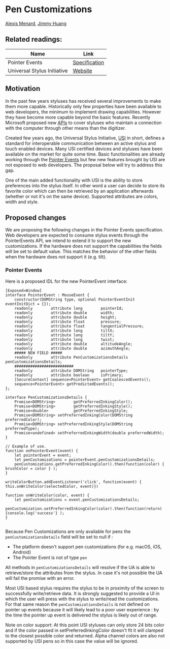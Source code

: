 # Pen Customizations

[Alexis Menard](https://github.com/darktears),
[Jimmy Huang](https://github.com/jimmy-huang)

## Related readings:
| Name | Link |
|------|------|
| Pointer Events | [Specification](https://w3c.github.io/pointerevents/) |
| Universal Stylus Initiative | [Website](https://universalstylus.org/)


## Motivation
In the past few years styluses has received several improvements to make them more capable. Historically only few properties have been available to web developers, the minimum to implement drawing capabilities. However they have become more capable beyond the basic features. Recently Microsoft proposed new [APIs](https://github.com/MicrosoftEdge/MSEdgeExplainers/blob/main/PenEvents/dev-design.md) to cover styluses who maintain a connection with the computer through other means than the digitizer.

Created few years ago, the Universal Stylus Initiative, [USI](https://universalstylus.org/) in short, defines a standard for interoperable communication between an active stylus and touch enabled devices. Many USI certified devices and styluses have been available on the market for quite some time. Basic functionalities are already working through the [Pointer Events](https://w3c.github.io/pointerevents/) but few new features brought by USI are not exposed to web developers. The proposal below will try to address this gap.

One of the main added functionality with USI is the ability to store preferences into the stylus itself. In other word a user can decide to store its favorite color which can then be retrieved by an application afterwards (whether or not it's on the same device). Supported attributes are colors, width and style.

## Proposed changes

We are proposing the following changes in the Pointer Events specification. Web developers are expected to consume stylus events through the PointerEvents API, we intend to extend it to support the new customizations. If the hardware does not support the capabilities the fields will be set to default value. This matches the behavior of the other fields when the hardware does not support it (e.g. tilt).


### Pointer Events
Here is a proposed IDL for the new PointerEvent interface:

```
[Exposed=Window]
interface PointerEvent : MouseEvent {
    constructor(DOMString type, optional PointerEventInit eventInitDict = {});
    readonly        attribute long        pointerId;
    readonly        attribute double      width;
    readonly        attribute double      height;
    readonly        attribute float       pressure;
    readonly        attribute float       tangentialPressure;
    readonly        attribute long        tiltX;
    readonly        attribute long        tiltY;
    readonly        attribute long        twist;
    readonly        attribute double      altitudeAngle;
    readonly        attribute double      azimuthAngle;
    ##### NEW FIELD #####
    readonly        attribute PenCustomizationsDetails penCustomizationsDetails;
    ##########################
    readonly        attribute DOMString   pointerType;
    readonly        attribute boolean     isPrimary;
    [SecureContext] sequence<PointerEvent> getCoalescedEvents();
    sequence<PointerEvent> getPredictedEvents();
};

interface PenCustomizationsDetails {
    Promise<DOMString>        getPreferredInkingColor();
    Promise<DOMString>        getPreferredInkingStyle();
    Promise<double>           getPreferredInkingStyle;
    Promise<DOMString> setPreferredInkingColor(DOMString preferredColor);
    Promise<DOMString> setPreferredInkingStyle(DOMString preferredType);
    Promise<undefined> setPreferredInkingWidth(double preferredWidth);
}

// Example of use.
function onPointerEvent(event) {
    let pointerEvent = event;
    let penCustomizations = pointerEvent.penCustomizationsDetails;
    penCustomizations.getPreferredInkingColor().then(function(color) { brushColor = color } );
}

writeColorButton.addEventListener('click', function(event) { this.onWriteColor(selectedColor, event)})

function onWriteColor(color, event) {
    let penCustomizations = event.penCustomizationsDetails;
    penCustomization.setPreferredInkingColor(color).then(function(return) {console.log('success'} );
}


```

Because Pen Customizations are only available for pens the ```penCustomizationsDetails``` field will be set to null if :

* The platform doesn't support pen customizations (for e.g. macOS, iOS, Android)
* The Pointer Event is not of type ```pen```

All methods in ```penCustomizationsDetails``` will resolve if the UA is able to retrieve/store the attributes from the stylus. In case it's not possible the UA will fail the promise with an error.

Most USI based stylus requires the stylus to be in proximity of the screen to successfully write/retrieve data. It is strongly suggested to provide a UI in which the user will press with the stylus to write/read the customizations. For that same reason the ```penCustomizationsDetails``` is not defined on pointer up events because it will likely lead to a poor user experience : by the time the pointer up event is delivered the stylus is likely out of range. 

Note on color support: At this point USI styluses can only store 24 bits color and if the color passed in setPreferredInkingColor doesn't fit it will clamped to the closest possible color and returned. Alpha channel colors are also not supported by USI pens so in this case the value will be ignored. 



